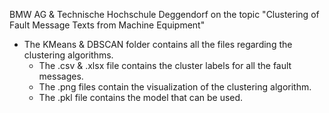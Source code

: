 BMW AG &amp; Technische Hochschule Deggendorf on the topic "Clustering of Fault Message Texts from Machine Equipment"

- The KMeans & DBSCAN folder contains all the files regarding the clustering algorithms.
    - The .csv & .xlsx file contains the cluster labels for all the fault messages.
    - The .png files contain the visualization of the clustering algorithm.
    - The .pkl file contains the model that can be used.